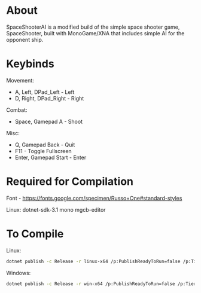 # About

SpaceShooterAI is a modified build of the simple space shooter game, SpaceShooter, built with MonoGame/XNA that includes simple AI for the opponent ship.

# Keybinds

Movement:

  * A, Left, DPad_Left - Left
  * D, Right, DPad_Right - Right

Combat:

  * Space, Gamepad A - Shoot

Misc:

  * Q, Gamepad Back - Quit
  * F11 - Toggle Fullscreen
  * Enter, Gamepad Start - Enter

# Required for Compilation

Font - https://fonts.google.com/specimen/Russo+One#standard-styles

Linux: dotnet-sdk-3.1 mono mgcb-editor

# To Compile

Linux:

``` sh
dotnet publish -c Release -r linux-x64 /p:PublishReadyToRun=false /p:TieredCompilation=false --self-contained
```

Windows:

``` sh
dotnet publish -c Release -r win-x64 /p:PublishReadyToRun=false /p:TieredCompilation=false --self-contained
```

